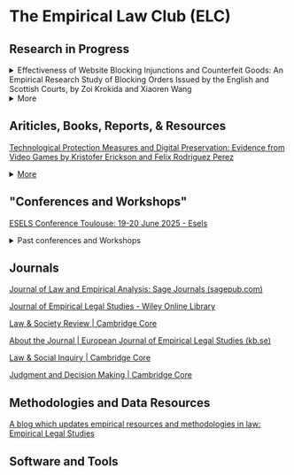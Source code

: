 # The Empirical Law Club (ELC)

## Research in Progress
<details><summary> Effectiveness of Website Blocking Injunctions and Counterfeit Goods: An Empirical Research Study of Blocking Orders Issued by the English and Scottish Courts, by Zoi Krokida and Xiaoren Wang </summary>
<br>Website blocking injunctions are court orders that require Internet Service Providers (ISPs) to block access to websites hosting infringing content. In the UK, these injunctions seem to provide an important tool in combating online infringement, particularly copyright and trade mark violations. However, there is limited empirical research on difficulties in obtaining these injunctions and the factors that influence their success or rejection. In order to address these gaps, this research project seeks to meticulously examine around 200 injunctions issued by the English and Scottish Courts from 2010 to 2024. Through systematic coding and regression analysis, the study will identify patterns and disparities in the outcomes of these orders—whether granted or dismissed—and explore the factors that impact their acceptance or rejection. Furthermore, the research will identify potential trends in the order of website blocking injunctions over time, revealing how they have evolved during the 14-year period. Additionally, this research will also interview stakeholders on their practical difficulties in obtaining a successful blocking injunction and its enforcement. In this light, the findings will offer precious empirical evidence and craft policy recommendations that will inform policy debates, legislators and courts.<br><br>
Methods: manual coding/analysis of court injunctions<br><br>
Sample size: 200
</details>
<details>
	<summary>More</summary>
			
</details>

## Ariticles, Books, Reports, & Resources
<p>  <a href="https://zenodo.org/records/14165368"> Technological Protection Measures and Digital Preservation: Evidence from Video Games by Kristofer Erickson and Felix Rodriguez Perez <details><summary> More </summary>
<p>  <a href="https://papers.ssrn.com/sol3/papers.cfm?abstract_id=4950475"> How Different Are the Trump Judges? by Stephen J. Choi, Mitu Gulati :: SSRN </a></p>
<p> <a href="https://onlinelibrary.wiley.com/doi/10.1111/jels.12391"> Privacy decision‐making and the effects of privacy choice architecture: Experiments toward the design of behaviorally‐aware privacy regulation, Sprigman, 2024, Journal of Empirical Legal Studies, Wiley Online Library</a></p>
<p> <a href="https://journals.sagepub.com/doi/10.1177/2755323X241233469"> Are We Underestimating the Crime Prevention Outcomes of Community Policing? The Importance of Crime Reporting Sensitivity Bias - David Weisburd, David B. Wilson, Charlotte Gill, Kiseong Kuen, Taryn Zastrow, 2024 (sagepub.com)</a></p>
</details>

<h2 conferences-and-workshops> "Conferences and Workshops" </h2>
<p> <a href="https://esels.eu/esels-conference-toulouse-19-20-june-2025/">ESELS Conference Toulouse: 19-20 June 2025 - Esels </a></p>
<details><summary> Past conferences and Workshops </summary>
<p> <a href="https://corpusconference.byu.edu/2024-home/">Law & Corpus Linguistics Conference: 2024 </a></p>   
<p> <a href="https://law.emory.edu/impact/conferences/cels2024.html">2024 Conference on Empirical Legal Studies | Emory University School of Law | Atlanta, GA </a></p>
</details>

## Journals
<p> <a href="https://journals.sagepub.com/home/LEX">Journal of Law and Empirical Analysis: Sage Journals (sagepub.com)</a></p>
<p> <a href="https://onlinelibrary.wiley.com/journal/17401461?msockid=34edd1462b3a670b39afc45e2a30669c">Journal of Empirical Legal Studies - Wiley Online Library</a></p>
<p> <a href="https://www.cambridge.org/core/journals/law-and-society-review">Law & Society Review | Cambridge Core</a></p>
<p> <a href="https://publicera.kb.se/ejels/about">About the Journal | European Journal of Empirical Legal Studies (kb.se)</a></p>
<p> <a href="https://www.cambridge.org/core/journals/law-and-social-inquiry">Law & Social Inquiry | Cambridge Core</a></p>
<p> <a href="https://www.cambridge.org/core/journals/judgment-and-decision-making"> Judgment and Decision Making | Cambridge Core</a></p>

## Methodologies and Data Resources
<p>  <a href="https://www.elsblog.org/the_empirical_legal_studi/"> A blog which updates empirical resources and methodologies in law: Empirical Legal Studies </a></p>
</details>

## Software and Tools






